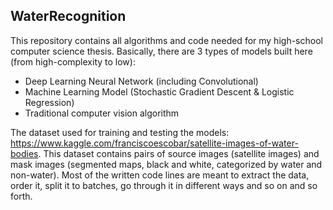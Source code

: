 ## WaterRecognition
This repository contains all algorithms and code needed for my high-school computer science thesis. Basically, there are 3 types of models built here (from high-complexity to low):
 - Deep Learning Neural Network (including Convolutional)
 - Machine Learning Model (Stochastic Gradient Descent & Logistic Regression)
 - Traditional computer vision algorithm
 
The dataset used for training and testing the models: https://www.kaggle.com/franciscoescobar/satellite-images-of-water-bodies. This dataset contains pairs of source images (satellite images) and mask images (segmented maps, black and white, categorized by water and non-water). Most of the written code lines are meant to extract the data, order it, split it to batches, go through it in different ways and so on and so forth.
